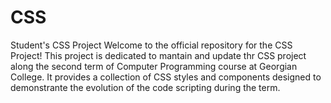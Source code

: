 # CSS
Student's CSS Project
Welcome to the official repository for the CSS Project! This project is dedicated to mantain and update thr CSS project along the second term of Computer Programming course at Georgian College. It provides a collection of CSS styles and components designed to demonstrante the evolution of the code scripting during the term. 

